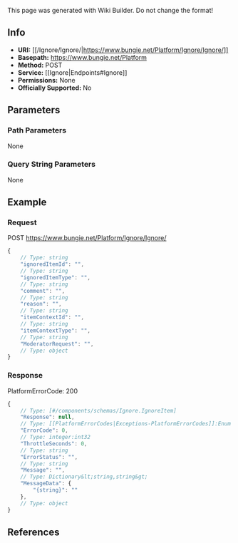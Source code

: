 <span class="wiki-builder">This page was generated with Wiki Builder. Do not change the format!</span>

## Info


* **URI:** [[/Ignore/Ignore/|https://www.bungie.net/Platform/Ignore/Ignore/]]
* **Basepath:** https://www.bungie.net/Platform
* **Method:** POST
* **Service:** [[Ignore|Endpoints#Ignore]]
* **Permissions:** None
* **Officially Supported:** No

## Parameters
### Path Parameters
None

### Query String Parameters
None

## Example
### Request
POST https://www.bungie.net/Platform/Ignore/Ignore/
```javascript
{
    // Type: string
    "ignoredItemId": "",
    // Type: string
    "ignoredItemType": "",
    // Type: string
    "comment": "",
    // Type: string
    "reason": "",
    // Type: string
    "itemContextId": "",
    // Type: string
    "itemContextType": "",
    // Type: string
    "ModeratorRequest": "",
    // Type: object
}

```

### Response
PlatformErrorCode: 200
```javascript
{
    // Type: [#/components/schemas/Ignore.IgnoreItem]
    "Response": null,
    // Type: [[PlatformErrorCodes|Exceptions-PlatformErrorCodes]]:Enum
    "ErrorCode": 0,
    // Type: integer:int32
    "ThrottleSeconds": 0,
    // Type: string
    "ErrorStatus": "",
    // Type: string
    "Message": "",
    // Type: Dictionary&lt;string,string&gt;
    "MessageData": {
        "{string}": ""
    },
    // Type: object
}

```

## References

